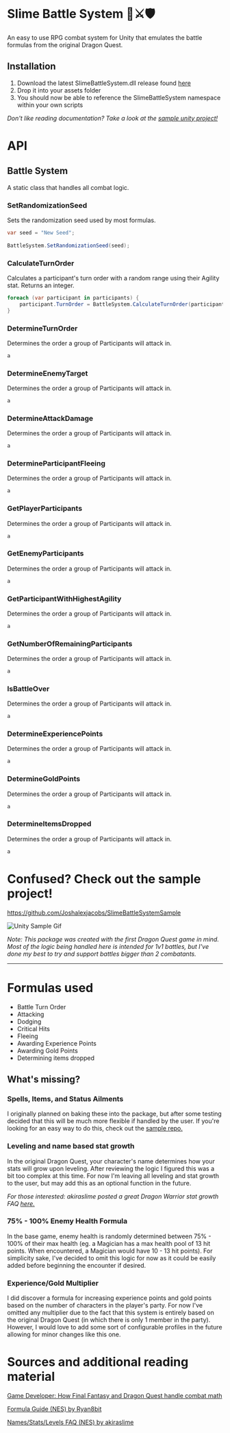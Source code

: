 # Slime Battle System 🐉⚔️🛡️
An easy to use RPG combat system for Unity that emulates the battle formulas from the original Dragon Quest.

## Installation

1. Download the latest SlimeBattleSystem.dll release found [here](https://github.com/Joshalexjacobs/SlimeBattleSystem/releases) 
2. Drop it into your assets folder
3. You should now be able to reference the SlimeBattleSystem namespace within your own scripts


*Don't like reading documentation? Take a look at the [sample unity project!](https://github.com/Joshalexjacobs/SlimeBattleSystemSample)*


# API

## Battle System
A static class that handles all combat logic.

### SetRandomizationSeed
Sets the randomization seed used by most formulas.
```csharp
var seed = "New Seed";
    
BattleSystem.SetRandomizationSeed(seed);
```

### CalculateTurnOrder
Calculates a participant's turn order with a random range using their Agility stat. Returns an integer.
```csharp
foreach (var participant in participants) {
    participant.TurnOrder = BattleSystem.CalculateTurnOrder(participant.Stats.Agility, random);
}
```

### DetermineTurnOrder
Determines the order a group of Participants will attack in.
```csharp
a
```

### DetermineEnemyTarget
Determines the order a group of Participants will attack in.
```csharp
a
```

### DetermineAttackDamage
Determines the order a group of Participants will attack in.
```csharp
a
```

### DetermineParticipantFleeing
Determines the order a group of Participants will attack in.
```csharp
a
```

### GetPlayerParticipants
Determines the order a group of Participants will attack in.
```csharp
a
```

### GetEnemyParticipants
Determines the order a group of Participants will attack in.
```csharp
a
```

### GetParticipantWithHighestAgility
Determines the order a group of Participants will attack in.
```csharp
a
```

### GetNumberOfRemainingParticipants
Determines the order a group of Participants will attack in.
```csharp
a
```

### IsBattleOver
Determines the order a group of Participants will attack in.
```csharp
a
```

### DetermineExperiencePoints
Determines the order a group of Participants will attack in.
```csharp
a
```

### DetermineGoldPoints
Determines the order a group of Participants will attack in.
```csharp
a
```

### DetermineItemsDropped
Determines the order a group of Participants will attack in.
```csharp
a
```

# Confused? Check out the sample project!

https://github.com/Joshalexjacobs/SlimeBattleSystemSample

![Unity Sample Gif](https://i.imgur.com/S3mjjGf.gif)


*Note: This package was created with the first Dragon Quest game in mind. Most of the logic being handled here is intended for 1v1 battles, but I've done my best to try and support battles bigger than 2 combatants.*

----

# Formulas used

- Battle Turn Order
- Attacking
- Dodging
- Critical Hits
- Fleeing
- Awarding Experience Points
- Awarding Gold Points
- Determining items dropped

## What's missing?

### Spells, Items, and Status Ailments
I originally planned on baking these into the package, but after some testing decided that this will be much more flexible if handled by the user. If you're looking for an easy way to do this, check out the [sample repo.](https://github.com/Joshalexjacobs/SlimeBattleSystemSample) 

### Leveling and name based stat growth
In the original Dragon Quest, your character's name determines how your stats will grow upon leveling. After reviewing the logic I figured this was a bit too complex at this time. For now I'm leaving all leveling and stat growth to the user, but may add this as an optional function in the future.

*For those interested: akiraslime posted a great Dragon Warrior stat growth FAQ [here.](https://gamefaqs.gamespot.com/nes/563408-dragon-warrior/faqs/18342)*

### 75% - 100% Enemy Health Formula
In the base game, enemy health is randomly determined between 75% - 100% of their max health (eg. a Magician has a max health pool of 13 hit points. When encountered, a Magician would have 10 - 13 hit points). For simplicity sake, I've decided to omit this logic for now as it could be easily added before beginning the encounter if desired.

### Experience/Gold Multiplier
I did discover a formula for increasing experience points and gold points based on the number of characters in the player's party. For now I've omitted any multiplier due to the fact that this system is entirely based on the original Dragon Quest (in which there is only 1 member in the party). However, I would love to add some sort of configurable profiles in the future allowing for minor changes like this one.

# Sources and additional reading material

[Game Developer: How Final Fantasy and Dragon Quest handle combat math](https://www.gamedeveloper.com/design/number-punchers-how-i-final-fantasy-i-and-i-dragon-quest-i-handle-combat-math)

[Formula Guide (NES) by Ryan8bit](https://gamefaqs.gamespot.com/nes/563408-dragon-warrior/faqs/61640)

[Names/Stats/Levels FAQ (NES) by akiraslime](https://gamefaqs.gamespot.com/nes/563408-dragon-warrior/faqs/18342)
